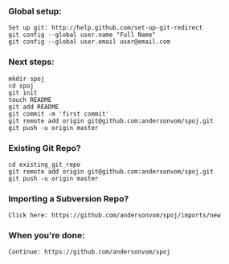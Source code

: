 ### Global setup:

	Set up git: http://help.github.com/set-up-git-redirect
	git config --global user.name "Full Name"
	git config --global user.email user@email.com
        

### Next steps:

	mkdir spoj
	cd spoj
	git init
	touch README
	git add README
	git commit -m 'first commit'
	git remote add origin git@github.com:andersonvom/spoj.git
	git push -u origin master
      

### Existing Git Repo?

	cd existing_git_repo
	git remote add origin git@github.com:andersonvom/spoj.git
	git push -u origin master
      

### Importing a Subversion Repo?

	Click here: https://github.com/andersonvom/spoj/imports/new
      

### When you're done:

	Continue: https://github.com/andersonvom/spoj


